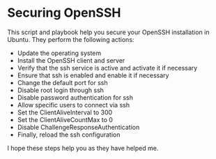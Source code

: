 # Securing OpenSSH 
This script and playbook help you secure your OpenSSH installation in Ubuntu. They perform the following actions:


- Update the operating system
- Install the OpenSSH client and server
- Verify that the ssh service is active and activate it if necessary
- Ensure that ssh is enabled and enable it if necessary
- Change the default port for ssh
- Disable root login through ssh
- Disable password authentication for ssh
- Allow specific users to connect via ssh
- Set the ClientAliveInterval to 300
- Set the ClientAliveCountMax to 0
- Disable ChallengeResponseAuthentication
- Finally, reload the ssh configuration

I hope these steps help you as they have helped me.